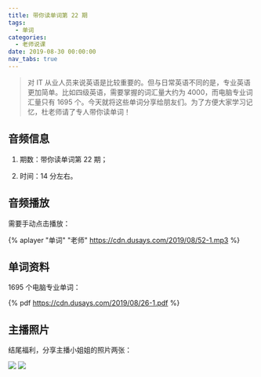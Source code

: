 ```yaml
---
title: 带你读单词第 22 期
tags:
  - 单词
categories:
  - 老师说课
date: 2019-08-30 00:00:00
nav_tabs: true
---
```


> 对 IT 从业人员来说英语是比较重要的。但与日常英语不同的是，专业英语更加简单。比如四级英语，需要掌握的词汇量大约为 4000，而电脑专业词汇量只有 1695 个。今天就将这些单词分享给朋友们。为了方便大家学习记忆，杜老师请了专人带你读单词！

<!-- more -->

## 音频信息

1. 期数：带你读单词第 22 期；

2. 时间：14 分左右。

## 音频播放

需要手动点击播放：

{% aplayer "单词" "老师" https://cdn.dusays.com/2019/08/52-1.mp3 %}

## 单词资料

1695 个电脑专业单词：

{% pdf https://cdn.dusays.com/2019/08/26-1.pdf %}

## 主播照片

结尾福利，分享主播小姐姐的照片两张：

![](https://cdn.dusays.com/2019/08/52-1.jpg)
![](https://cdn.dusays.com/2019/08/52-2.jpg)
